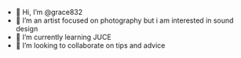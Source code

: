 - 👋 Hi, I’m @grace832
- 👀 I’m an artist focused on photography but i am interested in sound design
- 🌱 I’m currently learning JUCE
- 💞️ I’m looking to collaborate on tips and advice


<!---
grace832/grace832 is a ✨ special ✨ repository because its `README.md` (this file) appears on your GitHub profile.
You can click the Preview link to take a look at your changes.
--->
